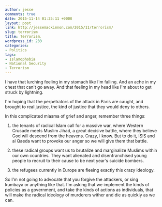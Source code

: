 ```yaml
---
author: jesse
comments: true
date: 2015-11-14 01:25:11 +0000
layout: post
link: http://jessemackinnon.com/2015/11/terrorism/
slug: terrorism
title: Terrorism.
wordpress_id: 233
categories:
- Politics
tags:
- Islamophobia
- National Security
- Terrorism
---
```










I have that lurching feeling in my stomach like I'm falling. And an ache in my chest that can't go away. And that feeling in my head like I'm about to get struck by lightning.

I'm hoping that the perpetrators of the attack in Paris are caught, and brought to real justice, the kind of justice that they would deny to others.

In this complicated miasma of grief and anger, remember three things:




1) the tenants of radical Islam call for a massive war, where Western Crusade meets Muslim Jihad, a great decisive battle, where they believe God will descend from the heavens. Crazy, I know. But to do it, ISIS and al Qaeda want to provoke our anger so we will give them that battle.

2) these radical groups want us to brutalize and marginalize Muslims within our own countries. They want alienated and disenfranchised young people to recruit to their cause to be next year's suicide bombers.

3) the refugees currently in Europe are fleeing exactly this crazy ideology.

So I'm not going to advocate that you forgive the attackers, or sing kumbaya or anything like that. I'm asking that we implement the kinds of policies as a government, and take the kinds of actions as individuals, that will make the radical ideology of murderers wither and die as quickly as we can.














